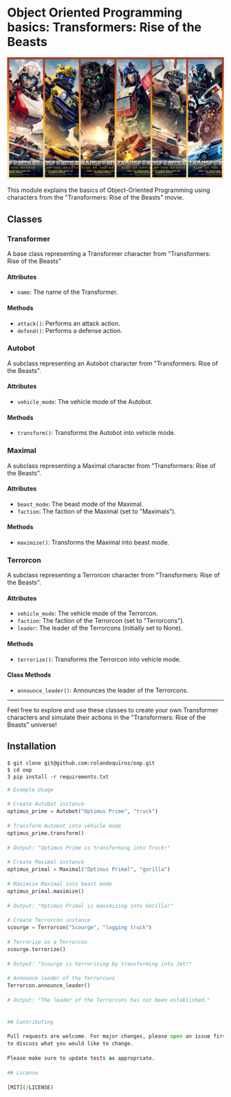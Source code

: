 # Object Oriented Programming basics: Transformers: Rise of the Beasts

![Transformers: Rise of the Beasts](images/poster.jpg)

This module explains the basics of Object-Oriented Programming using characters from the "Transformers: Rise of the Beasts" movie.

## Classes

### Transformer

A base class representing a Transformer character from "Transformers: Rise of the Beasts"

#### Attributes

- `name`: The name of the Transformer.

#### Methods

- `attack()`: Performs an attack action.
- `defend()`: Performs a defense action.

### Autobot

A subclass representing an Autobot character from "Transformers: Rise of the Beasts".

#### Attributes

- `vehicle_mode`: The vehicle mode of the Autobot.

#### Methods

- `transform()`: Transforms the Autobot into vehicle mode.

### Maximal

A subclass representing a Maximal character from "Transformers: Rise of the Beasts".

#### Attributes

- `beast_mode`: The beast mode of the Maximal.
- `faction`: The faction of the Maximal (set to "Maximals").

#### Methods

- `maximize()`: Transforms the Maximal into beast mode.

### Terrorcon

A subclass representing a Terrorcon character from "Transformers: Rise of the Beasts".

#### Attributes

- `vehicle_mode`: The vehicle mode of the Terrorcon.
- `faction`: The faction of the Terrorcon (set to "Terrorcons").
- `leader`: The leader of the Terrorcons (initially set to None).

#### Methods

- `terrorize()`: Transforms the Terrorcon into vehicle mode.

#### Class Methods

- `announce_leader()`: Announces the leader of the Terrorcons.

---

Feel free to explore and use these classes to create your own Transformer characters and simulate their actions in the "Transformers: Rise of the Beasts" universe!



## Installation

```
$ git clone git@github.com:rolandoquiroz/oop.git
$ cd oop
3 pip install -r requirements.txt
```

```python
# Example Usage

# Create Autobot instance
optimus_prime = Autobot("Optimus Prime", "truck")

# Transform Autobot into vehicle mode
optimus_prime.transform()

# Output: "Optimus Prime is transforming into Truck!"

# Create Maximal instance
optimus_primal = Maximal("Optimus Primal", "gorilla")

# Maximize Maximal into beast mode
optimus_primal.maximize()

# Output: "Optimus Primal is maximizing into Gorilla!"

# Create Terrorcon instance
scourge = Terrorcon("Scourge", "logging truck")

# Terrorize as a Terrorcon
scourge.terrorize()

# Output: "Scourge is terrorizing by transforming into Jet!"

# Announce leader of the Terrorcons
Terrorcon.announce_leader()

# Output: "The leader of the Terrorcons has not been established."


## Contributing

Pull requests are welcome. For major changes, please open an issue first
to discuss what you would like to change.

Please make sure to update tests as appropriate.

## License

[MIT](/LICENSE)